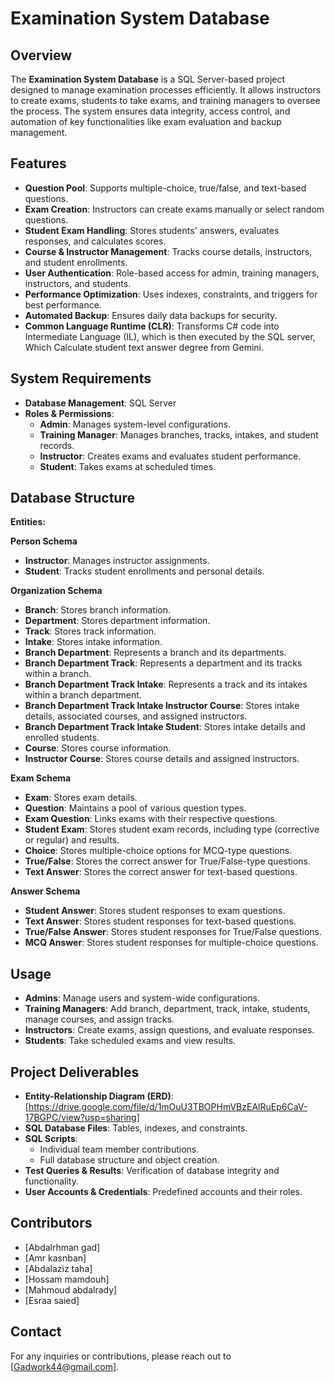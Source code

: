 # Examination System Database

## Overview

The **Examination System Database** is a SQL Server-based project designed to manage examination processes efficiently. It allows instructors to create exams, students to take exams, and training managers to oversee the process. The system ensures data integrity, access control, and automation of key functionalities like exam evaluation and backup management.

## Features

- **Question Pool**: Supports multiple-choice, true/false, and text-based questions.
- **Exam Creation**: Instructors can create exams manually or select random questions.
- **Student Exam Handling**: Stores students' answers, evaluates responses, and calculates scores.
- **Course & Instructor Management**: Tracks course details, instructors, and student enrollments.
- **User Authentication**: Role-based access for admin, training managers, instructors, and students.
- **Performance Optimization**: Uses indexes, constraints, and triggers for best performance.
- **Automated Backup**: Ensures daily data backups for security.
- **Common Language Runtime (CLR)**: Transforms C# code into Intermediate Language (IL), which is then executed by the SQL server, Which Calculate student text answer degree from Gemini.

## System Requirements

- **Database Management**: SQL Server
- **Roles & Permissions**:
  - **Admin**: Manages system-level configurations.
  - **Training Manager**: Manages branches, tracks, intakes, and student records.
  - **Instructor**: Creates exams and evaluates student performance.
  - **Student**: Takes exams at scheduled times.

## Database Structure

**Entities:**  

**Person Schema**  
- **Instructor**: Manages instructor assignments.  
- **Student**: Tracks student enrollments and personal details.  

**Organization Schema**  
- **Branch**: Stores branch information.  
- **Department**: Stores department information.  
- **Track**: Stores track information.  
- **Intake**: Stores intake information.  
- **Branch Department**: Represents a branch and its departments.  
- **Branch Department Track**: Represents a department and its tracks within a branch.  
- **Branch Department Track Intake**: Represents a track and its intakes within a branch department.  
- **Branch Department Track Intake Instructor Course**: Stores intake details, associated courses, and assigned instructors.  
- **Branch Department Track Intake Student**: Stores intake details and enrolled students.  
- **Course**: Stores course information.  
- **Instructor Course**: Stores course details and assigned instructors.  

**Exam Schema**  
- **Exam**: Stores exam details.  
- **Question**: Maintains a pool of various question types.  
- **Exam Question**: Links exams with their respective questions.  
- **Student Exam**: Stores student exam records, including type (corrective or regular) and results.  
- **Choice**: Stores multiple-choice options for MCQ-type questions.  
- **True/False**: Stores the correct answer for True/False-type questions.  
- **Text Answer**: Stores the correct answer for text-based questions.  

**Answer Schema**  
- **Student Answer**: Stores student responses to exam questions.  
- **Text Answer**: Stores student responses for text-based questions.  
- **True/False Answer**: Stores student responses for True/False questions.  
- **MCQ Answer**: Stores student responses for multiple-choice questions.  

## Usage

- **Admins**: Manage users and system-wide configurations.
- **Training Managers**: Add branch, department, track, intake, students, manage courses, and assign tracks.
- **Instructors**: Create exams, assign questions, and evaluate responses.
- **Students**: Take scheduled exams and view results.

## Project Deliverables

- **Entity-Relationship Diagram (ERD)**: [https://drive.google.com/file/d/1mOuU3TBOPHmVBzEAlRuEp6CaV-17BGPC/view?usp=sharing]
- **SQL Database Files**: Tables, indexes, and constraints.
- **SQL Scripts**:
  - Individual team member contributions.
  - Full database structure and object creation.
- **Test Queries & Results**: Verification of database integrity and functionality.
- **User Accounts & Credentials**: Predefined accounts and their roles.

## Contributors

- [Abdalrhman gad]
- [Amr kasnban]
- [Abdalaziz taha]
- [Hossam mamdouh]
- [Mahmoud abdalrady]
- [Esraa saied]

## Contact

For any inquiries or contributions, please reach out to [Gadwork44@gmail.com].


